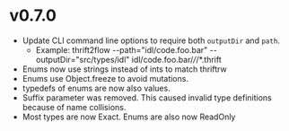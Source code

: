 # v0.7.0

* Update CLI command line options to require both `outputDir` and `path`.
  * Example: thrift2flow --path="idl/code.foo.bar" --outputDir="src/types/idl" idl/code.foo.bar/*/*/*.thrift
* Enums now use strings instead of ints to match thriftrw
* Enums use Object.freeze to avoid mutations.
* typedefs of enums are now also values.
* Suffix parameter was removed. This caused invalid type definitions because of name collisions.
* Most types are now Exact. Enums are also now ReadOnly
